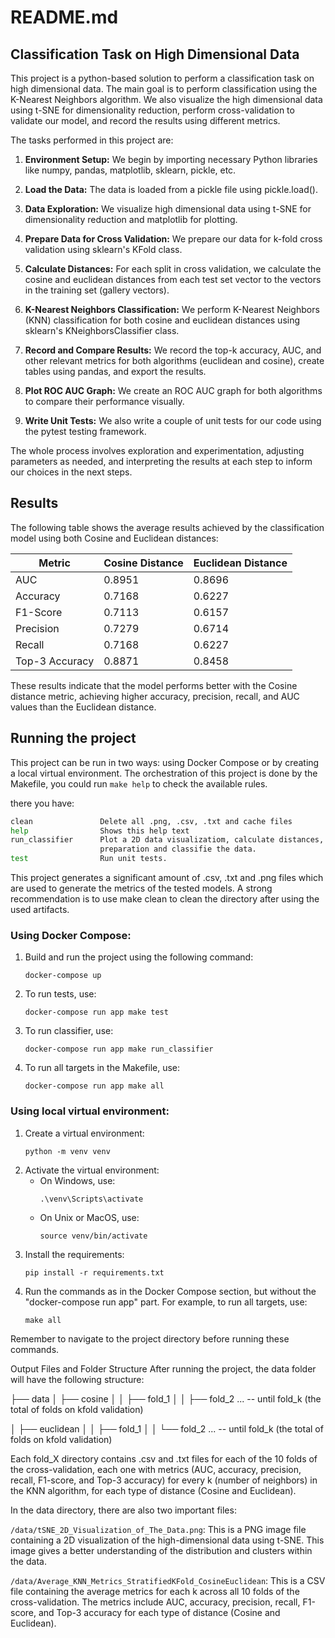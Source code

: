 # README.md

## Classification Task on High Dimensional Data
This project is a python-based solution to perform a classification task on high dimensional data. The main goal is to perform classification using the K-Nearest Neighbors algorithm. We also visualize the high dimensional data using t-SNE for dimensionality reduction, perform cross-validation to validate our model, and record the results using different metrics.

The tasks performed in this project are:

1. **Environment Setup:** We begin by importing necessary Python libraries like numpy, pandas, matplotlib, sklearn, pickle, etc.

2. **Load the Data:** The data is loaded from a pickle file using pickle.load().

3. **Data Exploration:** We visualize high dimensional data using t-SNE for dimensionality reduction and matplotlib for plotting.

4. **Prepare Data for Cross Validation:** We prepare our data for k-fold cross validation using sklearn's KFold class.

5. **Calculate Distances:** For each split in cross validation, we calculate the cosine and euclidean distances from each test set vector to the vectors in the training set (gallery vectors).

6. **K-Nearest Neighbors Classification:** We perform K-Nearest Neighbors (KNN) classification for both cosine and euclidean distances using sklearn's KNeighborsClassifier class.

7. **Record and Compare Results:** We record the top-k accuracy, AUC, and other relevant metrics for both algorithms (euclidean and cosine), create tables using pandas, and export the results.

8. **Plot ROC AUC Graph:** We create an ROC AUC graph for both algorithms to compare their performance visually.

9. **Write Unit Tests:** We also write a couple of unit tests for our code using the pytest testing framework.

The whole process involves exploration and experimentation, adjusting parameters as needed, and interpreting the results at each step to inform our choices in the next steps.

## Results

The following table shows the average results achieved by the classification model using both Cosine and Euclidean distances:

| Metric         | Cosine Distance | Euclidean Distance |
|----------------|-----------------|--------------------|
| AUC            | 0.8951          | 0.8696             |
| Accuracy       | 0.7168          | 0.6227             |
| F1-Score       | 0.7113          | 0.6157             |
| Precision      | 0.7279          | 0.6714             |
| Recall         | 0.7168          | 0.6227             |
| Top-3 Accuracy | 0.8871          | 0.8458             |

These results indicate that the model performs better with the Cosine distance metric, achieving higher accuracy, precision, recall, and AUC values than the Euclidean distance. 

## Running the project

This project can be run in two ways: using Docker Compose or by creating a local virtual environment. 
The orchestration of this project is done by the Makefile, you could run ``make help`` to check the available rules.

there you have:

```bash
clean               Delete all .png, .csv, .txt and cache files 
help                Shows this help text 
run_classifier      Plot a 2D data visualizatiom, calculate distances, perform cross validation,handle data 
                    preparation and classifie the data. 
test                Run unit tests. 
```

This project generates a significant amount of .csv, .txt and .png files which are used to generate the metrics of the tested models. A strong recommendation is to use make clean to clean the directory after using the used artifacts.

### Using Docker Compose:

1. Build and run the project using the following command: 
    ```
    docker-compose up
    ```
2. To run tests, use:
    ```
    docker-compose run app make test
    ```
3. To run classifier, use:
    ```
    docker-compose run app make run_classifier
    ```
4. To run all targets in the Makefile, use:
    ```
    docker-compose run app make all
    ```
### Using local virtual environment:

1. Create a virtual environment:
    ```
    python -m venv venv
    ```
2. Activate the virtual environment:
    - On Windows, use:
        ```
        .\venv\Scripts\activate
        ```
    - On Unix or MacOS, use:
        ```
        source venv/bin/activate
        ```
3. Install the requirements:
    ```
    pip install -r requirements.txt
    ```
4. Run the commands as in the Docker Compose section, but without the "docker-compose run app" part. For example, to run all targets, use:
    ```
    make all
    ```
Remember to navigate to the project directory before running these commands.

Output Files and Folder Structure
After running the project, the data folder will have the following structure:

├── data
│   ├── cosine
│   │   ├── fold_1
│   │   ├── fold_2
...
-- until fold_k (the total of folds on kfold validation)

│   ├── euclidean
│   │   ├── fold_1
│   │   └── fold_2
...
-- until fold_k (the total of folds on kfold validation)

Each fold_X directory contains .csv and .txt files for each of the 10 folds of the cross-validation, each one with metrics (AUC, accuracy, precision, recall, F1-score, and Top-3 accuracy) for every k (number of neighbors) in the KNN algorithm, for each type of distance (Cosine and Euclidean).

In the data directory, there are also two important files:

``/data/tSNE_2D_Visualization_of_The_Data.png``: This is a PNG image file containing a 2D visualization of the high-dimensional data using t-SNE. This image gives a better understanding of the distribution and clusters within the data.

``/data/Average_KNN_Metrics_StratifiedKFold_CosineEuclidean``: This is a CSV file containing the average metrics for each k across all 10 folds of the cross-validation. The metrics include AUC, accuracy, precision, recall, F1-score, and Top-3 accuracy for each type of distance (Cosine and Euclidean).
